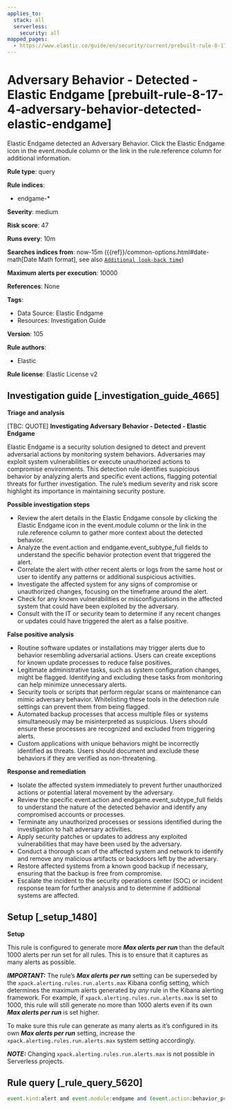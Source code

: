 ```yaml
---
applies_to:
  stack: all
  serverless:
    security: all
mapped_pages:
  - https://www.elastic.co/guide/en/security/current/prebuilt-rule-8-17-4-adversary-behavior-detected-elastic-endgame.html
---
```


# Adversary Behavior - Detected - Elastic Endgame [prebuilt-rule-8-17-4-adversary-behavior-detected-elastic-endgame]

Elastic Endgame detected an Adversary Behavior. Click the Elastic Endgame icon in the event.module column or the link in the rule.reference column for additional information.

**Rule type**: query

**Rule indices**:

* endgame-*

**Severity**: medium

**Risk score**: 47

**Runs every**: 10m

**Searches indices from**: now-15m ({{ref}}/common-options.html#date-math[Date Math format], see also [`Additional look-back time`](docs-content://solutions/security/detect-and-alert/create-detection-rule.md#rule-schedule))

**Maximum alerts per execution**: 10000

**References**: None

**Tags**:

* Data Source: Elastic Endgame
* Resources: Investigation Guide

**Version**: 105

**Rule authors**:

* Elastic

**Rule license**: Elastic License v2

## Investigation guide [_investigation_guide_4665]

**Triage and analysis**

[TBC: QUOTE]
**Investigating Adversary Behavior - Detected - Elastic Endgame**

Elastic Endgame is a security solution designed to detect and prevent adversarial actions by monitoring system behaviors. Adversaries may exploit system vulnerabilities or execute unauthorized actions to compromise environments. This detection rule identifies suspicious behavior by analyzing alerts and specific event actions, flagging potential threats for further investigation. The rule’s medium severity and risk score highlight its importance in maintaining security posture.

**Possible investigation steps**

* Review the alert details in the Elastic Endgame console by clicking the Elastic Endgame icon in the event.module column or the link in the rule.reference column to gather more context about the detected behavior.
* Analyze the event.action and endgame.event_subtype_full fields to understand the specific behavior protection event that triggered the alert.
* Correlate the alert with other recent alerts or logs from the same host or user to identify any patterns or additional suspicious activities.
* Investigate the affected system for any signs of compromise or unauthorized changes, focusing on the timeframe around the alert.
* Check for any known vulnerabilities or misconfigurations in the affected system that could have been exploited by the adversary.
* Consult with the IT or security team to determine if any recent changes or updates could have triggered the alert as a false positive.

**False positive analysis**

* Routine software updates or installations may trigger alerts due to behavior resembling adversarial actions. Users can create exceptions for known update processes to reduce false positives.
* Legitimate administrative tasks, such as system configuration changes, might be flagged. Identifying and excluding these tasks from monitoring can help minimize unnecessary alerts.
* Security tools or scripts that perform regular scans or maintenance can mimic adversary behavior. Whitelisting these tools in the detection rule settings can prevent them from being flagged.
* Automated backup processes that access multiple files or systems simultaneously may be misinterpreted as suspicious. Users should ensure these processes are recognized and excluded from triggering alerts.
* Custom applications with unique behaviors might be incorrectly identified as threats. Users should document and exclude these behaviors if they are verified as non-threatening.

**Response and remediation**

* Isolate the affected system immediately to prevent further unauthorized actions or potential lateral movement by the adversary.
* Review the specific event.action and endgame.event_subtype_full fields to understand the nature of the detected behavior and identify any compromised accounts or processes.
* Terminate any unauthorized processes or sessions identified during the investigation to halt adversary activities.
* Apply security patches or updates to address any exploited vulnerabilities that may have been used by the adversary.
* Conduct a thorough scan of the affected system and network to identify and remove any malicious artifacts or backdoors left by the adversary.
* Restore affected systems from a known good backup if necessary, ensuring that the backup is free from compromise.
* Escalate the incident to the security operations center (SOC) or incident response team for further analysis and to determine if additional systems are affected.


## Setup [_setup_1480]

**Setup**

This rule is configured to generate more ***Max alerts per run*** than the default 1000 alerts per run set for all rules. This is to ensure that it captures as many alerts as possible.

***IMPORTANT:*** The rule’s ***Max alerts per run*** setting can be superseded by the `xpack.alerting.rules.run.alerts.max` Kibana config setting, which determines the maximum alerts generated by *any* rule in the Kibana alerting framework. For example, if `xpack.alerting.rules.run.alerts.max` is set to 1000, this rule will still generate no more than 1000 alerts even if its own ***Max alerts per run*** is set higher.

To make sure this rule can generate as many alerts as it’s configured in its own ***Max alerts per run*** setting, increase the `xpack.alerting.rules.run.alerts.max` system setting accordingly.

***NOTE:*** Changing `xpack.alerting.rules.run.alerts.max` is not possible in Serverless projects.


## Rule query [_rule_query_5620]

```js
event.kind:alert and event.module:endgame and (event.action:behavior_protection_event or endgame.event_subtype_full:behavior_protection_event)
```


